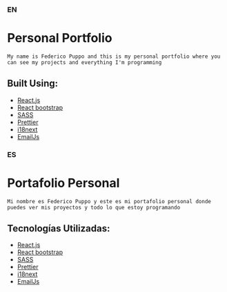 ### EN ###

# Personal Portfolio

```
My name is Federico Puppo and this is my personal portfolio where you can see my projects and everything I'm programming
```

## Built Using:

- [React.js](https://react.dev/)
- [React bootstrap](https://react-bootstrap.github.io/)
- [SASS](https://sass-lang.com/)
- [Prettier](https://prettier.io/)
- [i18next](https://react.i18next.com/)
- [EmailJs](https://www.emailjs.com/)

### ES ###

# Portafolio Personal

```
Mi nombre es Federico Puppo y este es mi portafolio personal donde puedes ver mis proyectos y todo lo que estoy programando
```

## Tecnologías Utilizadas:

- [React.js](https://react.dev/)
- [React bootstrap](https://react-bootstrap.github.io/)
- [SASS](https://sass-lang.com/)
- [Prettier](https://prettier.io/)
- [i18next](https://react.i18next.com/)
- [EmailJs](https://www.emailjs.com/)